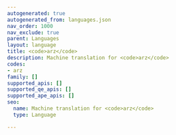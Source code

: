 ```yaml
---
autogenerated: true
autogenerated_from: languages.json
nav_order: 1000
nav_exclude: true
parent: Languages
layout: language
title: <code>arz</code>
description: Machine translation for <code>arz</code>
codes:
- arz
family: []
supported_apis: []
supported_qe_apis: []
supported_ape_apis: []
seo:
  name: Machine translation for <code>arz</code>
  type: Language

---
```


